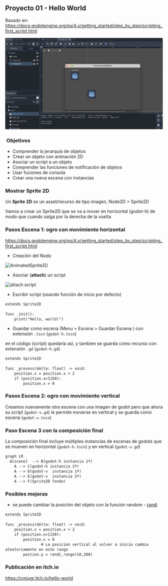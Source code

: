 ## Proyecto 01 - Hello World  


Basado en: https://docs.godotengine.org/es/4.x/getting_started/step_by_step/scripting_first_script.html

![hello World](hello_world_cover.png)

###  Objetivos 

* Comprender la jerarquía de objetos
* Crear un objeto con animación 2D
* Asociar un script a un objeto
* Comprender las funciones de notificación de objetos
* Usar fuciones de consola
* Crear una nueva escena con instancias 


### Mostrar Sprite 2D 

Un **Sprite 2D** es un asset/recurso de tipo imagen,   Node2D > Sprite2D

Vamos a crear un Sprite2D que se va a mover en horizontal (godot-h) de modo que cuando salga por la derecha de la vuelta 

### Pasos Escena 1: ogro con movimiento horizontal

https://docs.godotengine.org/es/4.x/getting_started/step_by_step/scripting_first_script.html 


* Creación del Nodo 

![AnimatedSprite2D](https://docs.godotengine.org/es/4.x/_images/scripting_first_script_add_sprite_node.webp)


* Asociar (**attach**) un script

![attach script](https://docs.godotengine.org/es/4.x/_images/scripting_first_script_attach_script.webp) 


* Escribir script (usando función de inicio por defecto)


```
extends Sprite2D

func _init():
	print("Hello, world!")
```


* Guardar como escena (Menu > Escena > Guardar Escena )  con extensión ``.tscn``  (``godot-h.tscn``)

en el código (script) quedaría así, y tambien se guarda como recurso con extensión ``.gd`` (``godot-h.gd``)  

``` 
extends Sprite2D

func _process(delta: float) -> void:
	position.x = position.x + 2 
	if (position.x>1150):
		position.x = 0

```



### Pasos Escena 2: ogro con movimiento vertical

Creamos nuevamente otra escena con una imagen de godot pero que ahora su script (``godot-v.gd``) le permite moverse en vertical y se guarda como escena  (``godot-v.tscn``)


### Paso Escena 3 con la composición final 

La composición final incluye múltiples instancias de escenas de godots que se mueven en horizontal (``godot-h.tscn``) y en vertical (``godot-v.gd``)

```mermaid
graph LR
  A[scene]  --> B(godot-h instancia 1ª)
    A --> C(godot-h instancia 2ª)
    A --> D(godot-v  instancia 1ª)
    A --> E(godot-v  instancia 2ª) 
    A --> F(Sprite2D fondo)

```


### Posibles mejoras 


* se puede cambiar la posición del objeto con la función random - [randi](https://docs.godotengine.org/en/stable/classes/class_randomnumbergenerator.html) 


```
extends Sprite2D

func _process(delta: float) -> void:
	position.x = position.x + 2 
	if (position.x>1150):
		position.x = 0
                # La posicion vertical al volver a inicio cambia aleatoriamente en este rango 
		postion.y = randi_range(10,200)

```




### Publicación en itch.io 

https://cmiugr.itch.io/hello-world 

  




